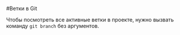 #Ветки в Git

Чтобы посмотреть все активные ветки в проекте, нужно вызвать команду `git branch` без аргументов.  

